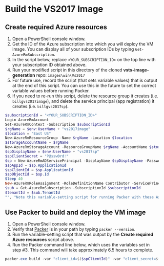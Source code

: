 # Build the VS2017 Image

## Create required Azure resources
1. Open a PowerShell console window.
1. Get the ID of the Azure subscription into which you will deploy the VM image.  You can display all of your subscription IDs by typing `Get-AzureRmSubscription`.
1. In the script below, replace `<YOUR_SUBSCRIPTION_ID>` on the top line with your subscription ID obtained above.
1. Run your modified script in this directory of the cloned **vsts-image-generation** repo: `images\win\Vs2017`
1. For future use, record the script (that sets variable values) that is output at the end of this script. You can use this in the future to set the correct variable values before running Packer.
1. If you need to re-run this script, delete the resource group it creates (i.e. `billgvs2017image`), and delete the service principal (app registration) it creates (i.e. `billgvs2017sp`).

```powershell
$subscriptionId = "<YOUR_SUBSCRIPTION_ID>"
Login-AzureRmAccount
Set-AzureRmContext -Subscription $subscriptionId
$rgName = $env:UserName + "vs2017image"
$location = "East US"
New-AzureRmResourceGroup -Name $rgName -Location $location
$storageAccountName = $rgName
New-AzureRmStorageAccount -ResourceGroupName $rgName -AccountName $storageAccountName -Location $location -SkuName "Standard_LRS"
$spDisplayName = $env:UserName + "vs2017sp"
$spClientSecret = "P@ssw0rd!"
$sp = New-AzureRmADServicePrincipal -DisplayName $spDisplayName -Password (ConvertTo-SecureString $spClientSecret -AsPlainText -Force)
$spAppId = $sp.ApplicationId
$spClientId = $sp.ApplicationId
$spObjectId = $sp.Id
Sleep 40
New-AzureRmRoleAssignment -RoleDefinitionName Contributor -ServicePrincipalName $spAppId
$sub = Get-AzureRmSubscription -SubscriptionId $subscriptionId
$tenantId = $sub.TenantId
"", "Note this variable-setting script for running Packer with these Azure resources in the future:", "==============================================================================================", "`$spClientId = $spClientId", "`$spClientSecret = $spClientSecret", "`$subscriptionId = $subscriptionId", "`$tenantId = $tenantId", "`$spObjectId = $spObjectId", "`$location = $location", "`$rgName = $rgName", "`$storageAccountName = $storageAccountName", ""
```

## Use Packer to build and deploy the VM image
1. Open a PowerShell console window.
2. Verify that [Packer](https://www.packer.io) is in your path by typing `packer --version`.
3. Run the variable-setting script that was output by the **Create required Azure resources** script above.
4. Run the Packer command line below, which uses the variables set in step #3.  This command will take approximately 6.5 hours to complete.

```powershell
packer.exe build -var "client_id=$($spClientId)" -var "client_secret=$($spClientSecret)" -var "subscription_id=$($subscriptionId)" -var "tenant_id=$($tenantId)" -var "object_id=$($spObjectId)" -var "location=$($location)" -var "resource_group=$($rgName)" -var "storage_account=$($storageAccountName)" vs2017-Server2016-Azure.json
```
